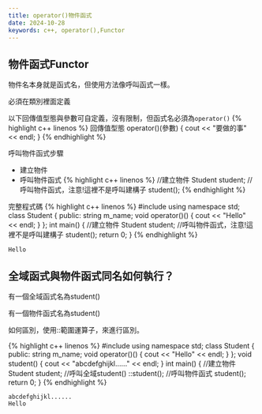 ```yaml
---
title: operator()物件函式
date: 2024-10-28
keywords: c++, operator(),Functor
---
```


## 物件函式Functor

物件名本身就是函式名，但使用方法像呼叫函式一樣。

必須在類別裡面定義

以下回傳值型態與參數可自定義，沒有限制，但函式名必須為`operator()`
{% highlight c++ linenos %}
    回傳值型態 operator()(參數) {
        cout << "要做的事" << endl;
    }
{% endhighlight %}

呼叫物件函式步驟
- 建立物件
- 呼叫物件函式
{% highlight c++ linenos %}
    //建立物件
    Student student;
    //呼叫物件函式，注意!這裡不是呼叫建構子
    student();
{% endhighlight %}

完整程式碼
{% highlight c++ linenos %}
#include <iostream>
using namespace std;
class Student {
public:
    string m_name;
    void operator()() {
        cout << "Hello" << endl;
    }
};
int main() {
    //建立物件
    Student student;
    //呼叫物件函式，注意!這裡不是呼叫建構子
    student();
    return 0;
}
{% endhighlight %}

```
Hello
```

## 全域函式與物件函式同名如何執行？

有一個全域函式名為student()

有一個物件函式名為student()

如何區別，使用::範圍運算子，來進行區別。

{% highlight c++ linenos %}
#include <iostream>
using namespace std;
class Student {
public:
    string m_name;
    void operator()() {
        cout << "Hello" << endl;
    }
};
void student() {
    cout << "abcdefghijkl......" << endl;
}
int main() {
    //建立物件
    Student student;
    //呼叫全域student()
    ::student();
    //呼叫物件函式
    student();
    return 0;
}
{% endhighlight %}
```
abcdefghijkl......
Hello
```